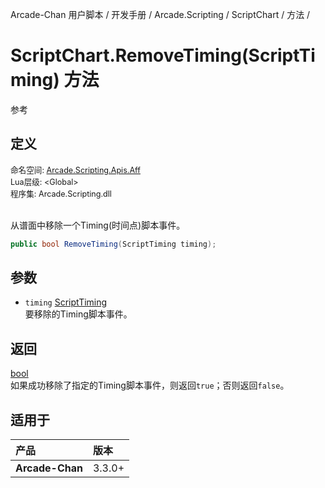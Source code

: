Arcade-Chan 用户脚本 / 开发手册 / Arcade.Scripting / ScriptChart / 方法 /
# ScriptChart.RemoveTiming(ScriptTiming) 方法
参考

## 定义
<div style="font-size: 90%;">
命名空间: <a href="README.md">Arcade.Scripting.Apis.Aff</a><br />
Lua层级: &lt;Global&gt;<br />
程序集: Arcade.Scripting.dll
</div><br />

从谱面中移除一个Timing(时间点)脚本事件。

```csharp
public bool RemoveTiming(ScriptTiming timing);
```

## 参数
- ``timing`` [ScriptTiming](ScriptTiming.md)  
  要移除的Timing脚本事件。

## 返回
[bool](https://learn.microsoft.com/zh-cn/dotnet/api/system.boolean)  
  如果成功移除了指定的Timing脚本事件，则返回``true``；否则返回``false``。

## 适用于
| 产品 | 版本 |
|:----|:----|
| **Arcade-Chan** | 3.3.0+ |